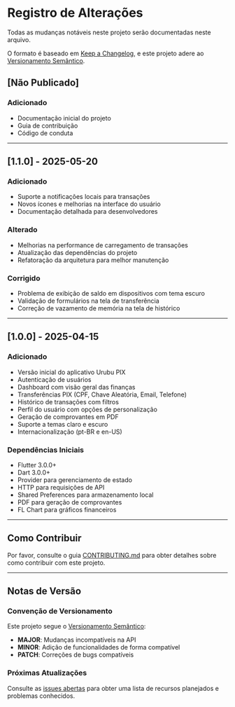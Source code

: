 # Registro de Alterações

Todas as mudanças notáveis neste projeto serão documentadas neste arquivo.

O formato é baseado em [Keep a Changelog](https://keepachangelog.com/pt-BR/1.0.0/),
e este projeto adere ao [Versionamento Semântico](https://semver.org/spec/v2.0.0.html).

## [Não Publicado]
### Adicionado
- Documentação inicial do projeto
- Guia de contribuição
- Código de conduta

---

## [1.1.0] - 2025-05-20
### Adicionado
- Suporte a notificações locais para transações
- Novos ícones e melhorias na interface do usuário
- Documentação detalhada para desenvolvedores

### Alterado
- Melhorias na performance de carregamento de transações
- Atualização das dependências do projeto
- Refatoração da arquitetura para melhor manutenção

### Corrigido
- Problema de exibição de saldo em dispositivos com tema escuro
- Validação de formulários na tela de transferência
- Correção de vazamento de memória na tela de histórico

---

## [1.0.0] - 2025-04-15
### Adicionado
- Versão inicial do aplicativo Urubu PIX
- Autenticação de usuários
- Dashboard com visão geral das finanças
- Transferências PIX (CPF, Chave Aleatória, Email, Telefone)
- Histórico de transações com filtros
- Perfil do usuário com opções de personalização
- Geração de comprovantes em PDF
- Suporte a temas claro e escuro
- Internacionalização (pt-BR e en-US)

### Dependências Iniciais
- Flutter 3.0.0+
- Dart 3.0.0+
- Provider para gerenciamento de estado
- HTTP para requisições de API
- Shared Preferences para armazenamento local
- PDF para geração de comprovantes
- FL Chart para gráficos financeiros

---

## Como Contribuir

Por favor, consulte o guia [CONTRIBUTING.md](CONTRIBUTING.md) para obter detalhes sobre como contribuir com este projeto.

---

## Notas de Versão

### Convenção de Versionamento

Este projeto segue o [Versionamento Semântico](https://semver.org/):
- **MAJOR**: Mudanças incompatíveis na API
- **MINOR**: Adição de funcionalidades de forma compatível
- **PATCH**: Correções de bugs compatíveis

### Próximas Atualizações

Consulte as [issues abertas](https://github.com/seu-usuario/urubu_pix/issues) para obter uma lista de recursos planejados e problemas conhecidos.
